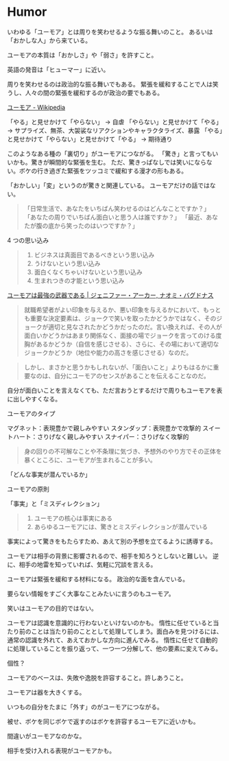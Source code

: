 # Humor

いわゆる「ユーモア」とは周りを笑わせるような振る舞いのこと。
あるいは「おかしな人」から来ている。

ユーモアの本質は「おかしさ」や「弱さ」を許すこと。

英語の発音は「ヒューマー」に近い。

周りを笑わせるのは政治的な振る舞いでもある。
緊張を緩和することで人は笑うし、人々の間の緊張を緩和するのが政治の要でもある。

[ユーモア - Wikipedia](https://ja.wikipedia.org/wiki/%E3%83%A6%E3%83%BC%E3%83%A2%E3%82%A2)

「やる」と見せかけて「やらない」
→ 自虐
「やらない」と見せかけて「やる」
→ サプライズ、無茶、大袈裟なリアクションやキャラクタライズ、暴露
「やる」と見せかけて「やらない」と見せかけて「やる」
→ 期待通り

このようなある種の「裏切り」がユーモアにつながる。
「驚き」と言ってもいいかも。驚きが瞬間的な緊張を生む。
ただ、驚きっぱなしでは笑いにならない。ボケの行き過ぎた緊張をツッコミで緩和する漫才の形もある。

「おかしい」「変」というのが驚きと関連している。
ユーモアだけの話ではない。

> 「日常生活で、あなたをいちばん笑わせるのはどんなことですか？」
> 「あなたの周りでいちばん面白いと思う人は誰ですか？」
> 「最近、あなたが腹の底から笑ったのはいつですか？」

4 つの思い込み

> 1. ビジネスは真面目であるべきという思い込み
> 2. うけないという思い込み
> 3. 面白くなくちゃいけないという思い込み
> 4. 生まれつきの才能という思い込み

[ユーモアは最強の武器である | ジェニファー・アーカー, ナオミ・バグドナス](https://www.amazon.co.jp/dp/B0B7MNB2LZ)

> 就職希望者がよい印象を与えるか、悪い印象を与えるかにおいて、もっとも重要な決定要素は、ジョークで笑いを取ったかどうかではなく、そのジョークが適切と見なされたかどうかだったのだ。言い換えれば、その人が面白いかどうかはあまり関係なく、面接の場でジョークを言ってのける度胸があるかどうか（自信を感じさせる）、さらに、その場において適切なジョークかどうか（地位や能力の高さを感じさせる）なのだ。

> しかし、まさかと思うかもしれないが、「面白いこと」よりもはるかに重要なのは、自分にユーモアのセンスがあることを伝えることなのだ。

自分が面白いことを言えなくても、ただ言おうとするだけで周りもユーモアを表に出しやすくなる。

ユーモアのタイプ

マグネット：表現豊かで親しみやすい
スタンダップ：表現豊かで攻撃的
スイートハート：さりげなく親しみやすい
スナイパー：さりげなく攻撃的

> 身の回りの不可解なことや不条理に気づき、予想外のやり方でその正体を暴くところに、ユーモアが生まれることが多い。

「どんな事実が潜んでいるか」

ユーモアの原則

「事実」と「ミスディレクション」

> 1. ユーモアの核心は事実にある
> 2. あらゆるユーモアには、驚きとミスディレクションが潜んでいる

事実によって驚きをもたらすため、あえて別の予想を立てるように誘導する。

ユーモアは相手の背景に影響されるので、相手を知ろうとしないと難しい。
逆に、相手の地雷を知っていれば、気軽に冗談を言える。

ユーモアは緊張を緩和する材料になる。
政治的な面を含んでいる。

要らない情報をすごく大事なことみたいに言うのもユーモア。

笑いはユーモアの目的ではない。

ユーモアは認識を意識的に行わないといけないのかも。
惰性に任せていると当たり前のことは当たり前のこととして処理してしまう。面白みを見つけるには、通常の認識を外れて、あえておかしな方向に進んでみる。
惰性に任せて自動的に処理していることを振り返って、一つ一つ分解して、他の要素に変えてみる。

個性？

ユーモアのベースは、失敗や逸脱を許容すること。許しあうこと。

ユーモアは器を大きくする。

いつもの自分をたまに「外す」のがユーモアにつながる。

被せ、ボケを同じボケで返すのはボケを許容するユーモアに近いかも。

間違いがユーモアなのかな。

相手を受け入れる表現がユーモアかも。
